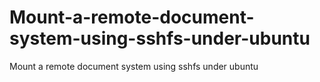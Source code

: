 # Mount-a-remote-document-system-using-sshfs-under-ubuntu
Mount a remote document system using sshfs under ubuntu
